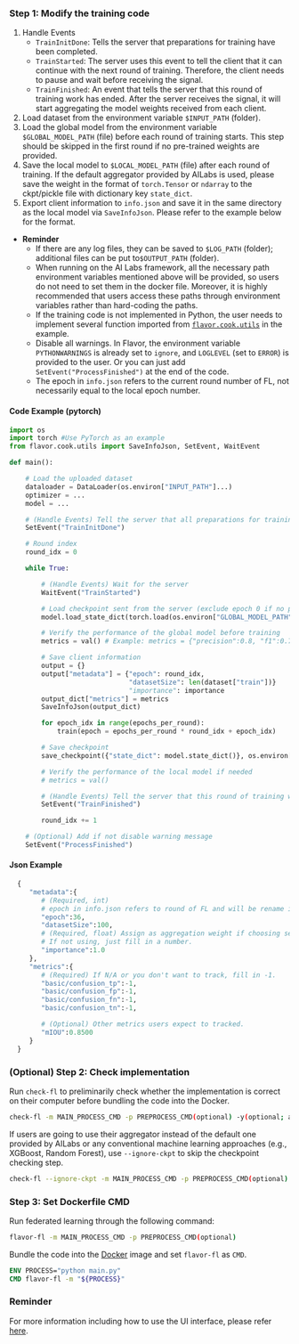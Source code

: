 ### Step 1: Modify the training code
1. Handle Events
	- `TrainInitDone`: Tells the server that preparations for training have been completed.
	- `TrainStarted`: The server uses this event to tell the client that it can continue with the next round of training. Therefore, the client needs to pause and wait before receiving the signal.
	- `TrainFinished`: An event that tells the server that this round of training work has ended. After the server receives the signal, it will start aggregating the model weights received from each client.
2. Load dataset from the environment variable `$INPUT_PATH` (folder).
3. Load the global model from the environment variable `$GLOBAL_MODEL_PATH` (file) before each round of training starts. This step should be skipped in the first round if no pre-trained weights are provided.
4. Save the local model to `$LOCAL_MODEL_PATH` (file) after each round of training. If the default aggregator provided by AILabs is used, please save the weight in the format of `torch.Tensor` or `ndarray` to the ckpt/pickle file with dictionary key `state_dict`.
5. Export client information to `info.json` and save it in the same directory as the local model via `SaveInfoJson`. Please refer to the example below for the format.

- **Reminder**
  - If there are any log files, they can be saved to `$LOG_PATH` (folder); additional files can be put to`$OUTPUT_PATH` (folder).
  - When running on the AI Labs framework, all the necessary path environment variables mentioned above will be provided, so users do not need to set them in the docker file. Moreover, it is highly recommended that users access these paths through environment variables rather than hard-coding the paths.
  - If the training code is not implemented in Python, the user needs to implement several function imported from [`flavor.cook.utils`](../../flavor/cook/utils.py) in the example.
  - Disable all warnings. In Flavor, the environment variable `PYTHONWARNINGS` is already set to `ignore`, and `LOGLEVEL` (set to `ERROR`) is provided to the user. Or you can just add `SetEvent("ProcessFinished")` at the end of the code.
  - The epoch in `info.json` refers to the current round number of FL, not necessarily equal to the local epoch number.

#### Code Example (pytorch)
```python
import os
import torch #Use PyTorch as an example
from flavor.cook.utils import SaveInfoJson, SetEvent, WaitEvent

def main():

    # Load the uploaded dataset
    dataloader = DataLoader(os.environ["INPUT_PATH"]...)
    optimizer = ...
    model = ...

    # (Handle Events) Tell the server that all preparations for training have been completed.
    SetEvent("TrainInitDone")

    # Round index
    round_idx = 0

    while True:

        # (Handle Events) Wait for the server
        WaitEvent("TrainStarted")

        # Load checkpoint sent from the server (exclude epoch 0 if no pre-trained weight)
        model.load_state_dict(torch.load(os.environ["GLOBAL_MODEL_PATH"])["state_dict"])

        # Verify the performance of the global model before training
        metrics = val() # Example: metrics = {"precision":0.8, "f1":0.7}

        # Save client information
        output = {}
        output["metadata"] = {"epoch": round_idx,
                              "datasetSize": len(dataset["train"])}
                              "importance": importance
        output_dict["metrics"] = metrics
        SaveInfoJson(output_dict)

        for epoch_idx in range(epochs_per_round):
            train(epoch = epochs_per_round * round_idx + epoch_idx)

        # Save checkpoint
        save_checkpoint({"state_dict": model.state_dict()}, os.environ["LOCAL_MODEL_PATH"])

        # Verify the performance of the local model if needed
        # metrics = val()

        # (Handle Events) Tell the server that this round of training work has ended.
        SetEvent("TrainFinished")

        round_idx += 1

    # (Optional) Add if not disable warning message
    SetEvent("ProcessFinished")
```

#### Json Example
```python
  {
     "metadata":{
        # (Required, int)
        # epoch in info.json refers to round of FL and will be rename in the future.
        "epoch":36,
        "datasetSize":100,
        # (Required, float) Assign as aggregation weight if choosing self-defined as factor in aggregator.
        # If not using, just fill in a number.
        "importance":1.0
     },
     "metrics":{
        # (Required) If N/A or you don't want to track, fill in -1.
        "basic/confusion_tp":-1,
        "basic/confusion_fp":-1,
        "basic/confusion_fn":-1,
        "basic/confusion_tn":-1,

        # (Optional) Other metrics users expect to tracked.
        "mIOU":0.8500
     }
  }
```

### (Optional) Step 2:  Check implementation
Run `check-fl` to preliminarily check whether the implementation is correct on their computer before bundling the code into the Docker.
```bash
check-fl -m MAIN_PROCESS_CMD -p PREPROCESS_CMD(optional) -y(optional; automatic Enter to prompts)
```
If users are going to use their aggregator instead of the default one provided by AILabs or any conventional machine learning approaches (e.g., XGBoost, Random Forest), use `--ignore-ckpt` to skip the checkpoint checking step.
```bash
check-fl --ignore-ckpt -m MAIN_PROCESS_CMD -p PREPROCESS_CMD(optional) -y(optional; automatic Enter to prompts)
```

### Step 3: Set Dockerfile CMD
Run federated learning through the following command:
```bash
flavor-fl -m MAIN_PROCESS_CMD -p PREPROCESS_CMD(optional)
```
Bundle the code into the [Docker](pytorch/Dockerfile) image and set `flavor-fl` as `CMD`.
```dockerfile
ENV PROCESS="python main.py"
CMD flavor-fl -m "${PROCESS}"
```

### Reminder
For more information including how to use the UI interface, please refer [here](https://harmonia.taimedimg.com/flp/documents/fl/2.0/manuals/).
